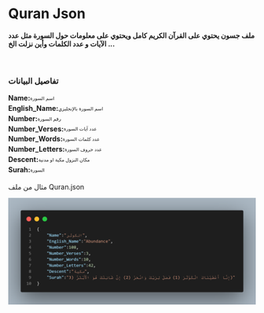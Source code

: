 # Quran Json 

<b>ملف جسون يحتوي على القرآن الكريم كامل ويحتوي على معلومات حول السورة مثل عدد الآيات و عدد الكلمات وأين نزلت الخ ... </b><br>
<br><br>

### تفاصيل البيانات

<b>Name:</b><sub><sup>اسم السورة</sup></sub><br>
<b>English_Name:</b><sub><sup>اسم السورة بالإنجليزي</sup></sub><br>
<b>Number:</b><sub><sup>رقم السورة</sup></sub><br>
<b>Number_Verses:</b><sub><sup>عدد آيات السورة</sup></sub><br>
<b>Number_Words:</b><sub><sup>عدد كلمات السورة</sup></sub><br>
<b>Number_Letters:</b><sub><sup>عدد حروف السورة</sup></sub><br>
<b>Descent:</b><sub><sup>مكان النزول مكية او مدنية</sup></sub><br>
<b>Surah:</b><sub><sup>السورة</sup></sub><br>

مثال من ملف Quran.json

<div align="center">
    <img src="/Github/Quran.png" alt="Quran json">
    <br>
</div>